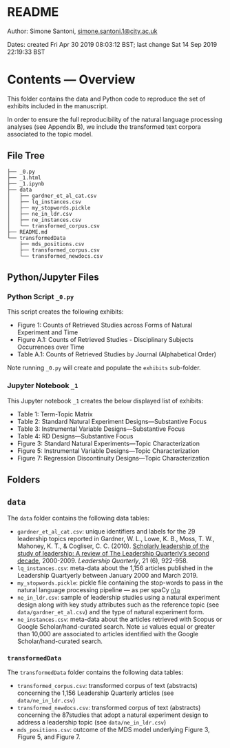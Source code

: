# README

Author: Simone Santoni, simone.santoni.1@city.ac.uk

Dates: created Fri Apr 30 2019 08:03:12 BST;
       last change Sat 14 Sep 2019 22:19:33 BST


# Contents ― Overview

This folder contains the data and Python code to reproduce the set of
exhibits included in the manuscript.

In order to ensure the full reproducibility of the natural language processing
analyses (see Appendix B), we include the transformed text corpora associated 
to the topic model.

## File Tree

```
├── _0.py
├── _1.html
├── _1.ipynb
├── data
│   ├── gardner_et_al_cat.csv
│   ├── lq_instances.csv
│   ├── my_stopwords.pickle
│   ├── ne_in_ldr.csv
│   ├── ne_instances.csv
│   └── transformed_corpus.csv
├── README.md
└── transformedData
    ├── mds_positions.csv
    ├── transformed_corpus.csv
    └── transformed_newdocs.csv
```

## Python/Jupyter Files

### Python Script `_0.py`

This script creates the following exhibits:

+ Figure 1: Counts of Retrieved Studies across Forms of Natural Experiment and 
  Time
+ Figure A.1: Counts of Retrieved Studies - Disciplinary Subjects Occurrences 
  over Time
+ Table A.1: Counts of Retrieved Studies by Journal (Alphabetical Order)

Note running `_0.py` will create and populate the `exhibits` sub-folder.


### Jupyter Notebook `_1`

This Jupyter notebook `_1` creates the below displayed list of exhibits:

+ Table 1: Term-Topic Matrix
+ Table 2: Standard Natural Experiment Designs―Substantive Focus
+ Table 3: Instrumental Variable Designs―Substantive Focus
+ Table 4: RD Designs―Substantive Focus
+ Figure 3: Standard Natural Experiments—Topic Characterization
+ Figure 5: Instrumental Variable Designs—Topic Characterization
+ Figure 7: Regression Discontinuity Designs—Topic Characterization


## Folders

## `data` 

The `data` folder contains the following data tables:

+ `gardner_et_al_cat.csv`: unique identifiers and labels for the 29 leadership
  topics reported in Gardner, W. L., Lowe, K. B., Moss, T. W., Mahoney, K. T., &
  Cogliser, C. C. (2010). [Scholarly leadership of the study of leadership: A
  review of The Leadership Quarterly’s second decade](https://www.sciencedirect.com/science/article/pii/S1048984310001402?via%3Dihub),
  2000-2009. *Leadership Quarterly*, 21 (6), 922-958.
+ `lq_instances.csv`: meta-data about the 1,156 articles published in the Leadership 
  Quartyerly between January 2000 and March 2019.
+ `my_stopwords.pickle`: pickle file containing the stop-words to pass in the
  natural language processing pipeline ― as per spaCy [`nlp`](https://spacy.io/usage/processing-pipelines)
+ `ne_in_ldr.csv`: sample of leadership studies using a natural experiment 
  design along with key study attributes such as the reference topic (see
  `data/gardner_et_al.csv`) and the type of natural experiment form.
+ `ne_instances.csv`: meta-data about the articles retrieved with Scopus or
    Google Scholar/hand-curated search. Note `id` values equal or greater than
    10,000 are associated to articles identified with the Google
    Scholar/hand-curated search. 

### `transformedData`

The `transformedData` folder contains the following data tables:

+ `transformed_corpus.csv`: transformed corpus of text (abstracts) concerning 
  the 1,156 Leadership Quarterly articles (see `data/ne_in_ldr.csv`)
+ `transformed_newdocs.csv`: transformed corpus of text (abstracts) concerning 
  the 87studies that adopt a natural experiment design to address a leadership 
  topic (see `data/ne_in_ldr.csv`)
+ `mds_positions.csv`: outcome of the MDS model underlying Figure 3, Figure 5,
    and Figure 7.

